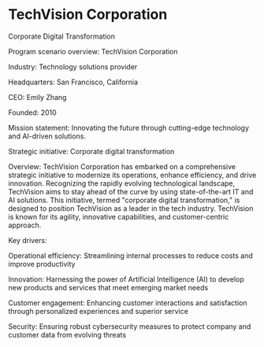 # TechVision Corporation
Corporate Digital Transformation

Program scenario overview: TechVision Corporation

Industry: Technology solutions provider

Headquarters: San Francisco, California

CEO: Emily Zhang

Founded: 2010

Mission statement: Innovating the future through cutting-edge technology and AI-driven solutions.

Strategic initiative: Corporate digital transformation

Overview: TechVision Corporation has embarked on a comprehensive strategic initiative to modernize its operations, enhance efficiency, and drive innovation. Recognizing the rapidly evolving technological landscape, TechVision aims to stay ahead of the curve by using state-of-the-art IT and AI solutions. This initiative, termed "corporate digital transformation," is designed to position TechVision as a leader in the tech industry. TechVision is known for its agility, innovative capabilities, and customer-centric approach.

Key drivers:

Operational efficiency: Streamlining internal processes to reduce costs and improve productivity

Innovation: Harnessing the power of Artificial Intelligence (AI) to develop new products and services that meet emerging market needs

Customer engagement: Enhancing customer interactions and satisfaction through personalized experiences and superior service

Security: Ensuring robust cybersecurity measures to protect company and customer data from evolving threats
